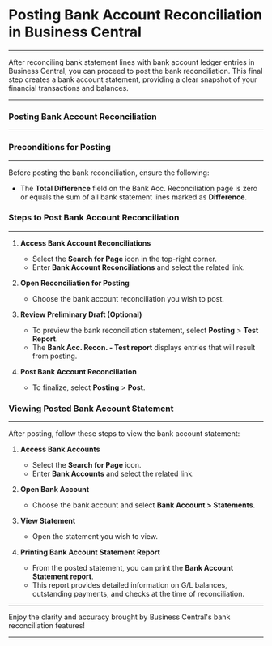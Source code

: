 # Posting Bank Account Reconciliation in Business Central
---
<div class="customized-intro-container" id="introduction">
    <p>After reconciling bank statement lines with bank account ledger entries in Business Central, you can proceed to post the bank reconciliation. This final step creates a bank account statement, providing a clear snapshot of your financial transactions and balances.</p>
</div>

---

### Posting Bank Account Reconciliation
---

### Preconditions for Posting
---

Before posting the bank reconciliation, ensure the following:

- The **Total Difference** field on the Bank Acc. Reconciliation page is zero or equals the sum of all bank statement lines marked as **Difference**.

### Steps to Post Bank Account Reconciliation
---

1. **Access Bank Account Reconciliations**
    - Select the **Search for Page** icon in the top-right corner.
    - Enter **Bank Account Reconciliations** and select the related link.

2. **Open Reconciliation for Posting**
    - Choose the bank account reconciliation you wish to post.

3. **Review Preliminary Draft (Optional)**
    - To preview the bank reconciliation statement, select **Posting** > **Test Report**.
    - The **Bank Acc. Recon. - Test report** displays entries that will result from posting.

4. **Post Bank Account Reconciliation**
    - To finalize, select **Posting** > **Post**.

### Viewing Posted Bank Account Statement
---

After posting, follow these steps to view the bank account statement:

1. **Access Bank Accounts**
    - Select the **Search for Page** icon.
    - Enter **Bank Accounts** and select the related link.

2. **Open Bank Account**
    - Choose the bank account and select **Bank Account > Statements**.

3. **View Statement**
    - Open the statement you wish to view.

4. **Printing Bank Account Statement Report**
    - From the posted statement, you can print the **Bank Account Statement report**.
    - This report provides detailed information on G/L balances, outstanding payments, and checks at the time of reconciliation.

    <!-- ![Bank Account Statement report](url-to-screenshot) -->

---

Enjoy the clarity and accuracy brought by Business Central's bank reconciliation features!

---
